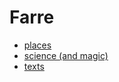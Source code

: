 # Farre

- [places](./places/index.md)
- [science (and magic)](./science/index.md)
- [texts](./texts/index.md)
